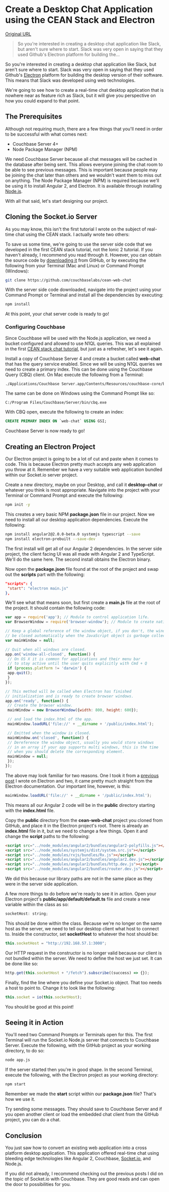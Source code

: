 # Create a Desktop Chat Application using the CEAN Stack and Electron

[Original URL](http://blog.couchbase.com/2016/january/create-a-desktop-chat-application-using-the-cean-stack-and-electron)

> So you're interested in creating a desktop chat application like Slack, but aren't sure where to start. Slack was very open in saying that they used Github's Electron platform for building the...

So you're interested in creating a desktop chat application like Slack, but aren't sure where to start. Slack was very open in saying that they used Github's [Electron](http://electron.atom.io) platform for building the desktop version of their software. This means that Slack was developed using web technologies.

We're going to see how to create a real-time chat desktop application that is nowhere near as feature rich as Slack, but it will give you perspective on how you could expand to that point.

## The Prerequisites

Although not requiring much, there are a few things that you'll need in order to be successful with what comes next:

- Couchbase Server 4+
- Node Package Manager (NPM)

We need Couchbase Server because all chat messages will be cached in the database after being sent. This allows everyone joining the chat room to be able to see previous messages. This is important because people may be joining the chat later than others and we wouldn't want them to miss out on anything. The Node Package Manager (NPM) is required because we'll be using it to install Angular 2, and Electron. It is available through installing [Node.js](http://nodejs.org).

With all that said, let's start designing our project.

## Cloning the Socket.io Server

As you may know, this isn't the first tutorial I wrote on the subject of real-time chat using the CEAN stack. I actually wrote two others:

To save us some time, we're going to use the server side code that we developed in the first CEAN stack tutorial, not the Ionic 2 tutorial. If you haven't already, I recommend you read through it. However, you can obtain the source code by [downloading it](https://github.com/couchbaselabs/cean-web-chat) from GitHub, or by executing the following from your Terminal (Mac and Linux) or Command Prompt (Windows):

```bash
git clone https://github.com/couchbaselabs/cean-web-chat
```

With the server side code downloaded, navigate into the project using your Command Prompt or Terminal and install all the dependencies by executing:

```bash
npm install
```

At this point, your chat server code is ready to go!

### Configuring Couchbase

Since Couchbase will be used with the Node.js application, we need a bucket configured and allowed to use N1QL queries. This was all explained in the first [CEAN stack chat tutorial](https://blog.nraboy.com/2016/01/create-a-real-time-chat-application-with-the-cean-stack-and-socket-io), but just as a refresher, let's see it again.

Install a copy of Couchbase Server 4 and create a bucket called **web-chat** that has the query service enabled. Since we will be using N1QL queries we need to create a primary index. This can be done using the Couchbase Query (CBQ) client. On Mac execute the following from a Terminal:

```bash
./Applications/Couchbase Server.app/Contents/Resources/couchbase-core/bin/cbq
```

The same can be done on Windows using the Command Prompt like so:

```batch
C:/Program Files/Couchbase/Server/bin/cbq.exe
```

With CBQ open, execute the following to create an index:

```sql
CREATE PRIMARY INDEX ON `web-chat` USING GSI;
```

Couchbase Server is now ready to go!

## Creating an Electron Project

Our Electron project is going to be a lot of cut and paste when it comes to code. This is because Electron pretty much accepts any web application you throw at it. Remember we have a very suitable web application bundled within our Socket.io server project.

Create a new directory, maybe on your Desktop, and call it **desktop-chat** or whatever you think is most appropriate. Navigate into the project with your Terminal or Command Prompt and execute the following:

```bash
npm init -y
```

This creates a very basic NPM **package.json** file in our project. Now we need to install all our desktop application dependencies. Execute the following:

```bash
npm install angular2@2.0.0-beta.0 systemjs typescript --save
npm install electron-prebuilt --save-dev
```

The first install will get all of our Angular 2 dependencies. In the server side project, the client facing UI was all made with Angular 2 and TypeScript. We'll do the same here. The second install obtains the Electron binary.

Now open the **package.json** file found at the root of the project and swap out the **scripts** part with the following:

```json
"scripts": {
 "start": "electron main.js"
},
```

We'll see what that means soon, but first create a **main.js** file at the root of the project. It should contain the following code:

```js
var app = require('app'); // Module to control application life.
var BrowserWindow = require('browser-window'); // Module to create native browser window.

// Keep a global reference of the window object, if you don't, the window will
// be closed automatically when the JavaScript object is garbage collected.
var mainWindow = null;

// Quit when all windows are closed.
app.on('window-all-closed', function() {
 // On OS X it is common for applications and their menu bar
 // to stay active until the user quits explicitly with Cmd + Q
 if (process.platform != 'darwin') {
 app.quit();
 }
});

// This method will be called when Electron has finished
// initialization and is ready to create browser windows.
app.on('ready', function() {
 // Create the browser window.
 mainWindow = new BrowserWindow({width: 800, height: 600});

 // and load the index.html of the app.
 mainWindow.loadURL('file://' + __dirname + '/public/index.html');

 // Emitted when the window is closed.
 mainWindow.on('closed', function() {
 // Dereference the window object, usually you would store windows
 // in an array if your app supports multi windows, this is the time
 // when you should delete the corresponding element.
 mainWindow = null;
 });
});
```

The above may look familiar for two reasons. One I took it from a [previous post](http://blog.couchbase.com/build-a-desktop-app-with-github-electron-and-couchbase) I wrote on Electron and two, it came pretty much straight from the Electron documentation. Our important line, however, is this:

```js
mainWindow.loadURL('file://' + __dirname + '/public/index.html');
```

This means all our Angular 2 code will be in the **public** directory starting with the **index.html** file.

Copy the **public** directory from the **cean-web-chat** project you cloned from GitHub, and place it in the Electron project's root. There is already an **index.html** file in it, but we need to change a few things. Open it and change the **script** paths to the following:

```html
<script src="../node_modules/angular2/bundles/angular2-polyfills.js"></script>
<script src="../node_modules/systemjs/dist/system.src.js"></script>
<script src="../node_modules/rxjs/bundles/Rx.js"></script>
<script src="../node_modules/angular2/bundles/angular2.dev.js"></script>
<script src="../node_modules/angular2/bundles/http.dev.js"></script>
<script src="../node_modules/angular2/bundles/router.dev.js"></script>
```

We did this because our library paths are not in the same place as they were in the server side application.

A few more things to do before we're ready to see it in action. Open your Electron project's **public/app/default/default.ts** file and create a new variable within the class as so:

```js
socketHost: string;
```

This should be done within the class. Because we're no longer on the same host as the server, we need to tell our desktop client what host to connect to. Inside the constructor, set **socketHost** to whatever the host should be:

```js
this.socketHost = "http://192.168.57.1:3000";
```

Our HTTP request in the constructor is no longer valid because our client is not bundled within the server. We need to define the host we just set. It can be done like so:

```js
http.get(this.socketHost + "/fetch").subscribe((success) => {});
```

Finally, find the line where you define your Socket.io object. That too needs a host to point to. Change it to look like the following:

```js
this.socket = io(this.socketHost);
```

You should be good at this point!

## Seeing it in Action

You'll need two Command Prompts or Terminals open for this. The first Terminal will run the Socket.io Node.js server that connects to Couchbase Server. Execute the following, with the GitHub project as your working directory, to do so:

```bash
node app.js
```

If the server started then you're in good shape. In the second Terminal, execute the following, with the Electron project as your working directory:

```bash
npm start
```

Remember we made the **start** script within our **package.json** file? That's how we use it.

Try sending some messages. They should save to Couchbase Server and if you open another client or load the embedded chat client from the GitHub project, you can do a chat.

## Conclusion

You just saw how to convert an existing web application into a cross platform desktop application. This application offered real-time chat using bleeding edge technologies like Angular 2, Couchbase, [Socket.io](http://www.socket.io), and Node.js.

If you did not already, I recommend checking out the previous posts I did on the topic of Socket.io with Couchbase. They are good reads and can open the door to possibilities for you.
